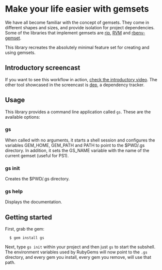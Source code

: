 # Make your life easier with gemsets

We have all become familiar with the concept of gemsets. They
come in different shapes and sizes, and provide isolation
for project dependencies. Some of the libraries that
implement gemsets are [rip](https://github.com/defunkt/rip),
[RVM](https://rvm.beginrescueend.com/gemsets/) and
[rbenv-gemset](https://github.com/jamis/rbenv-gemset).

This library recreates the absolutely minimal feature set for creating
and using gemsets.

## Introductory screencast

If you want to see this workflow in action, [check the introductory
video](http://vimeo.com/soveran/gs). The other tool showcased in the
screencast is [dep](http://twpil.github.com/dep/), a dependency
tracker.

## Usage

This library provides a command line application called `gs`. These
are the available options:

### gs

When called with no arguments, it starts a shell session and
configures the variables GEM_HOME, GEM_PATH and PATH to point
to the $PWD/.gs directory. In addition, it sets the GS_NAME
variable with the name of the current gemset (useful for PS1).

### gs init

Creates the $PWD/.gs directory.

### gs help

Displays the documentation.

## Getting started

First, grab the gem:

      $ gem install gs

Next, type `gs init` within your project and then just `gs` to start
the subshell. The environment variables used by RubyGems will now
point to the `.gs` directory, and every gem you install, every gem you
remove, will use that path.
